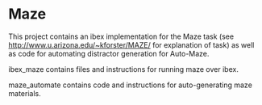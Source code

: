 # Maze

This project contains an ibex implementation for the Maze task (see http://www.u.arizona.edu/~kforster/MAZE/ for explanation of task) as well as code for automating distractor generation for Auto-Maze. 

ibex_maze contains files and instructions for running maze over ibex.

maze_automate contains code and instructions for auto-generating maze materials. 

